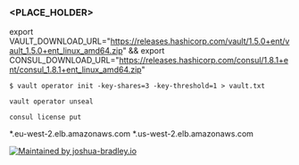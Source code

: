 ### <PLACE_HOLDER>

export VAULT_DOWNLOAD_URL="https://releases.hashicorp.com/vault/1.5.0+ent/vault_1.5.0+ent_linux_amd64.zip" && export CONSUL_DOWNLOAD_URL="https://releases.hashicorp.com/consul/1.8.1+ent/consul_1.8.1+ent_linux_amd64.zip"

`$ vault operator init -key-shares=3 -key-threshold=1 > vault.txt`

`vault operator unseal`

`consul license put`


*.eu-west-2.elb.amazonaws.com
*.us-west-2.elb.amazonaws.com

[![Maintained by joshua-bradley.io](https://img.shields.io/static/v1?style=flat-square&logo=terraform&label=maintained%20by&message=joshua-bradley.io&color=blueviolet)](https://github.com/joshua-bradley)